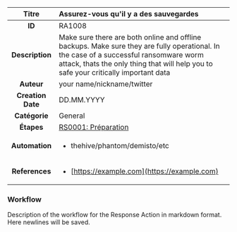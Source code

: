 | Titre                       | Assurez-vous qu'il y a des sauvegardes         |
|:---------------------------:|:--------------------|
| **ID**                      | RA1008            |
| **Description**             | Make sure there are both online and offline backups. Make sure they are fully operational. In the case of a successful ransomware worm attack, thats the only thing that will help you to safe your critically important data   |
| **Auteur**                  | your name/nickname/twitter        |
| **Creation Date**           | DD.MM.YYYY |
| **Catégorie**                | General      |
| **Étapes**                   |[RS0001: Préparation](../Response_Stages/RS0001.md)| 
| **Automation** |<ul><li>thehive/phantom/demisto/etc</li></ul>|
| **References** |<ul><li>[https://example.com](https://example.com)</li></ul>|

### Workflow

Description of the workflow for the Response Action in markdown format.  
Here newlines will be saved.  
